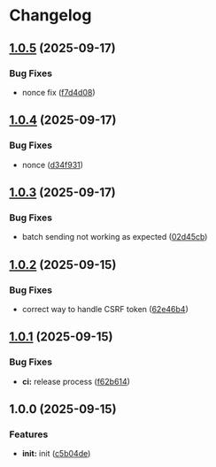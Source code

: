 # Changelog

## [1.0.5](https://github.com/warden-protocol/faucet/compare/v1.0.4...v1.0.5) (2025-09-17)


### Bug Fixes

* nonce fix ([f7d4d08](https://github.com/warden-protocol/faucet/commit/f7d4d084461959c18769eae34abd792506849d26))

## [1.0.4](https://github.com/warden-protocol/faucet/compare/v1.0.3...v1.0.4) (2025-09-17)


### Bug Fixes

* nonce ([d34f931](https://github.com/warden-protocol/faucet/commit/d34f9316cde361851ba657f94e081e7795ff16c5))

## [1.0.3](https://github.com/warden-protocol/faucet/compare/v1.0.2...v1.0.3) (2025-09-17)


### Bug Fixes

* batch sending not working as expected ([02d45cb](https://github.com/warden-protocol/faucet/commit/02d45cbb99d009e5839c84fcbd57ff888291f6b3))

## [1.0.2](https://github.com/warden-protocol/faucet/compare/v1.0.1...v1.0.2) (2025-09-15)


### Bug Fixes

* correct way to handle CSRF token ([62e46b4](https://github.com/warden-protocol/faucet/commit/62e46b43938edcec404cde74b5c57124e62bc35a))

## [1.0.1](https://github.com/warden-protocol/faucet/compare/v1.0.0...v1.0.1) (2025-09-15)


### Bug Fixes

* **ci:** release process ([f62b614](https://github.com/warden-protocol/faucet/commit/f62b61469f28282b1a89b618d5803e930b5fd3c1))

## 1.0.0 (2025-09-15)


### Features

* **init:** init ([c5b04de](https://github.com/warden-protocol/faucet/commit/c5b04deabd42e4be8ecd155d4e2b9b429646d1d0))
